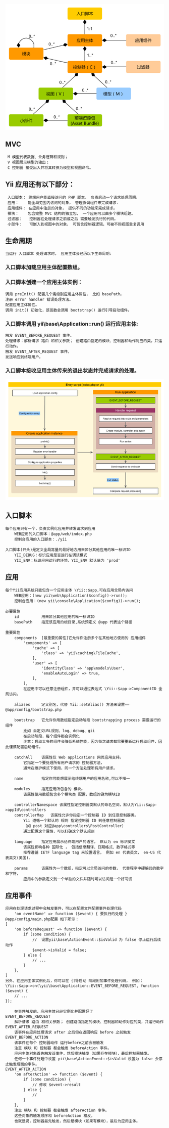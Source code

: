 
![avatar](../../resource/img/yii2/application-structure.png)
## MVC
     M 模型代表数据、业务逻辑和规则； 
     V 视图展示模型的输出；
     C 控制器 接受出入并将其转换为模型和视图命令。
## Yii 应用还有以下部分：     
     入口脚本： 终端用户能直接访问的 PHP 脚本， 负责启动一个请求处理周期。
     应用：    能全局范围内访问的对象， 管理协调组件来完成请求.
     应用组件： 在应用中注册的对象， 提供不同的功能来完成请求。
     模块：    包含完整 MVC 结构的独立包， 一个应用可以由多个模块组建。
     过滤器：   控制器在处理请求之前或之后 需要触发执行的代码。
     小部件：   可嵌入到视图中的对象， 可包含控制器逻辑，可被不同视图重复调用
## 生命周期
    当运行 入口脚本 处理请求时， 应用主体会经历以下生命周期:
    
### 入口脚本加载应用主体配置数组。
### 入口脚本创建一个应用主体实例：
    调用 preInit() 配置几个高级别应用主体属性， 比如 basePath。
    注册 error handler 错误处理方法。
    配置应用主体属性。
    调用 init() 初始化，该函数会调用 bootstrap() 运行引导启动组件。
### 入口脚本调用 yii\base\Application::run() 运行应用主体:
    触发 EVENT_BEFORE_REQUEST 事件。
    处理请求：解析请求 路由 和相关参数； 创建路由指定的模块、控制器和动作对应的类，并运行动作。
    触发 EVENT_AFTER_REQUEST 事件。
    发送响应到终端用户。
### 入口脚本接收应用主体传来的退出状态并完成请求的处理。     
     
![avatar](../../resource/img/yii2/application-lifecycle.png)
## 入口脚本  
    每个应用只有一个，负责实例化应用并转发请求到应用    
        WEB应用的入口脚本：@app/web/index.php
        控制台应用的入口脚本：./yii
    
    入口脚本(开头)是定义全局常量的最好地方用来区分其他应用的唯一标识ID
        YII_DEBUG：标识应用是否运行在调试模式
        YII_ENV：标识应用运行的环境，YII_ENV 默认值为 'prod'
## 应用
    每个Yii应用系统只能包含一个应用主体 \Yii::$app,可在应用全局内访问
        WEB应用：(new yii\web\Application($config))->run();
        控制台应用：(new yii\console\Application($config))->run();
    
    必要属性
        id          用来区分其他应用的唯一标识ID
        basePath    指定该应用的根目录,系统预定义 @app 代表这个路径
        
    重要属性
        components  [最重要的属性]它允许你注册多个在其他地方使用的 应用组件
            'components' => [
                'cache' => [
                    'class' => 'yii\caching\FileCache',
                ],
                'user' => [
                    'identityClass' => 'app\models\User',
                    'enableAutoLogin' => true,
                ],
            ],
            在应用中可以任意注册组件，并可以通过表达式 \Yii::$app->ComponentID 全局访问。
            
        aliases     定义别名，代替 Yii::setAlias() 方法来设置—— @app/config/bootstrap.php
        
        bootstrap   它允许你用数组指定启动阶段 bootstrapping process 需要运行的组件
            比如 自定义URL规则、log、debug、gii
            在启动阶段，每个组件都会实例化
            注意：启动太多的组件会降低系统性能，因为每次请求都需要重新运行启动组件，因此谨慎配置启动组件。
    
        catchAll    该属性仅 Web applications 网页应用支持。 
            它指定一个要处理所有用户请求的 控制器方法，
            通常在维护模式下使用，同一个方法处理所有用户请求。
        
        name        指定你可能想展示给终端用户的应用名称,可以不唯一
        
        modules     指定应用所包含的 模块。
            该属性使用数组包含多个模块类 配置，数组的键为模块ID
        
        controllerNamespace 该属性指定控制器类默认的命名空间，默认为Yii::$app->appId\controllers    
        controllerMap   该属性允许你指定一个控制器 ID 到任意控制器类。   
            Yii 遵循一个默认的 规则 指定控制器 ID 到任意控制器类
            （如 post 对应@app\controllers\PostController）
            通过配置这个属性，可以打破这个默认规则
            
        language    指定应用展示给终端用户的语言， 默认为 en 标识英文
            该属性影响各种 国际化 ， 包括信息翻译、日期格式、数字格式等
            推荐遵循 IETF language tag 来设置语言， 例如 en 代表英文， en-US 代表英文(美国).
            
        params      该属性为一个数组，指定可以全局访问的参数， 代替程序中硬编码的数字和字符， 
            应用中的参数定义到一个单独的文件并随时可以访问是一个好习惯    
## 应用事件
    应用在处理请求过程中会触发事件，可以在配置文件配置事件处理代码
        'on eventName' => function ($event) { 要执行的处理 }
    @app/config/main.php配置 如下所示：
    [
        'on beforeRequest' => function ($event) {
            if (some condition) {
                //  设置yii\base\ActionEvent::$isValid 为 false 停止运行后续动作
                $event->isValid = false;
            } else {
                // ...
            }
        },
    ]
    另外，在应用主体实例化后，你可以在 引导启动 阶段附加事件处理代码， 例如：
    \Yii::$app->on(\yii\base\Application::EVENT_BEFORE_REQUEST, function ($event) {
        // ...
    });
  
        在事件触发前，应用主体已经实例化并配置好了
    EVENT_BEFORE_REQUEST
        解析请求 路由 和相关参数； 创建路由指定的模块、控制器和动作对应的类，并运行动作
    EVENT_AFTER_REQUEST
        该事件在应用处理请求 after 之后但在返回响应 before 之前触发
    EVENT_BEFORE_ACTION
        该事件在每个 控制器动作 运行before之前会被触发
        注意 模块 和 控制器 都会触发 beforeAction 事件。 
        应用主体对象首先触发该事件，然后模块触发（如果存在模块），最后控制器触发。 
        任何一个事件处理中设置 yii\base\ActionEvent::$isValid 设置为 false 会停止触发后面的事件。
    EVENT_AFTER_ACTION
        'on afterAction' => function ($event) {
            if (some condition) {
                // 修改 $event->result
            } else {
                //  
            }
        },
        注意 模块 和 控制器 都会触发 afterAction 事件。 
        这些对象的触发顺序和 beforeAction 相反，
        也就是说，控制器最先触发，然后是模块（如果有模块），最后为应用主体。
        
